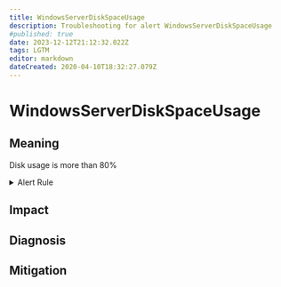 ```yaml
---
title: WindowsServerDiskSpaceUsage
description: Troubleshooting for alert WindowsServerDiskSpaceUsage
#published: true
date: 2023-12-12T21:12:32.022Z
tags: LGTM
editor: markdown
dateCreated: 2020-04-10T18:32:27.079Z
---
```


# WindowsServerDiskSpaceUsage

## Meaning
[//]: # "Short paragraph that explains what the alert means"
Disk usage is more than 80%

<details>
  <summary>Alert Rule</summary>

  ```yaml
alert: WindowsServerDiskSpaceUsage
expr: 100.0 - 100 * ((windows_logical_disk_free_bytes / 1024 / 1024 ) / (windows_logical_disk_size_bytes / 1024 / 1024)) > 80
for: 2m
labels:
    severity: critical
annotations:
    summary: Windows Server disk Space Usage (instance {{ $labels.instance }})
    description: |-
        Disk usage is more than 80%
          VALUE = {{ $value }}
          LABELS = {{ $labels }}
    runbook: https://github.com/srerun/prometheus-alerts/content/runbooks/WindowsServerDiskSpaceUsage

  ```
</details>


## Impact
[//]: # "What could / will happen if the alert is not addressed"



## Diagnosis
[//]: # "Steps to take to identify the cause of the problem"



## Mitigation
[//]: # "The steps necessary to resolve the alert"
